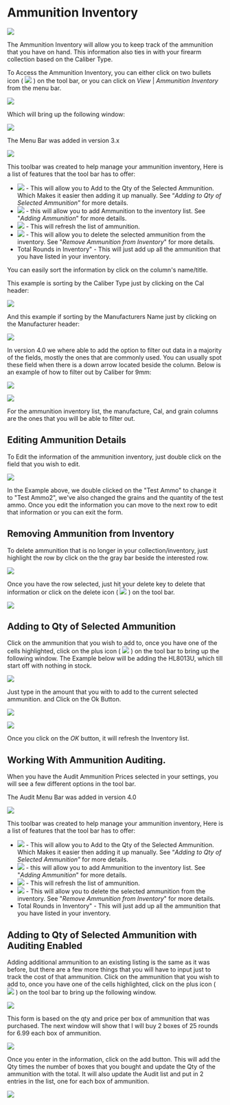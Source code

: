 # Ammunition Inventory

![](images/View_Ammunition_Inventory.jpg)

The Ammunition Inventory will allow you to keep track of the ammunition that you have on hand.  This information also ties in with your firearm collection based on the Caliber Type.

To Access the Ammunition Inventory, you can either click on two bullets icon ( ![](images/Military_OtherWeapon_3_32x32.jpg) ) on the tool bar, or you can click on *View* | *Ammunition Inventory* from the menu bar.

![](images/Ammunition_Inventory_Menu.jpg)

Which will bring up the following window:

![](images/View_Ammunition_Inventory.jpg)

The Menu Bar was added in version 3.x

![](images/Ammunition_Inventory_MenuBar.jpg)

This toolbar was created to help manage your ammunition inventory, Here is a list of features that the tool bar has to offer:

* ![](images/add_16_x_16.gif) - This will allow you to Add to the Qty of the Selected Ammunition.  Which Makes it easier then adding it up manually. See “*Adding to Qty of Selected Ammunition*” for more details.
* ![](images/add_am~1.gif) - this will allow you to add Ammunition to the inventory list. See "*Adding Ammunition*" for more details.
* ![](images/Refresh_32_X_32.gif) - This will refresh the list of ammunition.
* ![](mages/delete_16x16.gif) - This will allow you to delete the selected ammunition from the inventory. See "*Remove Ammunition from Inventory*" for more details.
* Total Rounds in Inventory" - This will just add up all the ammunition that you have listed in your inventory.
 

You can easily sort the information by click on the column's name/title.

This example is sorting by the Caliber Type just by clicking on the Cal header:

![](images/Ammunition_Inventory_Test_Data_Sort_by_cal.jpg)

And this example if sorting by the Manufacturers Name just by clicking on the Manufacturer header:

![](images/Ammunition_Inventory_Test_Data_Sort_by_Man.jpg)

In version 4.0 we where able to add the option to filter out data in a majority of the fields, mostly the ones that are commonly used.  You can usually spot these field when there is a down arrow located beside the column.  Below is an example of how to filter out by Caliber for 9mm:

![](images/Ammunition_Inventory_Filter1.jpg)

![](images/Ammunition_Inventory_Filter2.jpg)

For the ammunition inventory list, the manufacture, Cal, and grain columns are the ones that you will be able to filter out.

## Editing Ammunition Details

To Edit the information of the ammunition inventory, just double click on the field that you wish to edit.

![](images/Ammunition_Inventory_Test_Data_Edit.jpg)

In the Example above, we double clicked on the "Test Ammo" to change it to "Test Ammo2", we've also changed the grains and the quantity of the test ammo.   Once you edit the information you can move to the next row to edit that information or you can exit the form.

## Removing Ammunition from Inventory

To delete ammunition that is no longer in your collection/inventory, just highlight the row by click on the the gray bar beside the interested row.

![](images/Ammunition_Inventory_Test_Data_Delete_Selected.jpg)

Once you have the row selected, just hit your delete key to delete that information or click on the delete icon ( ![](images/delete_16x16.gif) ) on the tool bar.

![](images/Ammunition_Inventory_Test_Data_Deleted.jpg)

## Adding to Qty of Selected Ammunition

Click on the ammunition that you wish to add to, once you have one of the cells highlighted, click on the plus icon ( ![](images/add_16_x_16.gif) ) on the tool bar to bring up the following window.  The Example below will be adding the HL8013U, which till start off with nothing in stock.

![](images/Add_Ammunition_Invetory_Qty_Step1.jpg)

Just type in the amount that you with to add to the current selected ammunition. and Click on the Ok Button.

![](images/Add_Ammunition_Invetory_Qty_Step2.jpg)

![](images/Add_Ammunition_Invetory_Qty_Step3.jpg)

Once you click on the *OK* button, it will refresh the Inventory list.

## Working With Ammunition Auditing.

When you have the Audit Ammunition Prices selected in your settings, you will see a few different options in the tool bar.

The Audit Menu Bar was added in version 4.0

![](images/Ammunition_Inventory_MenuBar.jpg)

This toolbar was created to help manage your ammunition inventory, Here is a list of features that the tool bar has to offer:

* ![](images/add_16_x_16.gif) - This will allow you to Add to the Qty of the Selected Ammunition.  Which Makes it easier then adding it up manually. See “*Adding to Qty of Selected Ammunition*” for more details.
* ![](images/add_am~1.gif) - this will allow you to add Ammunition to the inventory list. See "*Adding Ammunition*" for more details.
* ![](images/Refresh_32_X_32.gif) - This will refresh the list of ammunition.
* ![](mages/delete_16x16.gif) - This will allow you to delete the selected ammunition from the inventory. See "*Remove Ammunition from Inventory*" for more details.
* Total Rounds in Inventory" - This will just add up all the ammunition that you have listed in your inventory.

## Adding to Qty of Selected Ammunition with Auditing Enabled

Adding additional ammunition to an existing listing is the same as it was before, but there are a few more things that you will have to input just to track the cost of that ammunition.  Click on the ammunition that you wish to add to, once you have one of the cells highlighted, click on the plus icon ( ![](images/add_16_x_16.gif) ) on the tool bar to bring up the following window. 

![](images/Ammunition_Inventory_Add2Qty_Audit_Window.jpg) 

This form is based on the qty and price per box of ammunition that was purchased.   The next window will show that I will buy 2 boxes of 25 rounds for 6.99 each box of ammunition.

![](images/Ammunition_Inventory_Add2Qty_Audit_Window2.jpg) 

Once you enter in the information, click on the add button.  This will add the Qty times the number of boxes that you bought and update the Qty of the ammunition with the total.  It will also update the Audit list and put in 2 entries in the list, one for each box of ammunition.

![](images/View_Ammunition_Audit1.jpg) 

